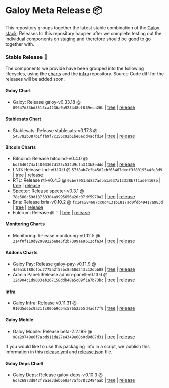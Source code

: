 # Galoy Meta Release 📦

This repository groups together the latest stable combination of the [Galoy stack](https://github.com/GaloyMoney/awesome-galoy#tech-components).
Releases to this repository happen after we complete testing out the individual components on staging and therefore should be good to go together with.

### Stable Release 🎉

The components we provide have been grouped into the following lifecycles, using the [charts](https://github.com/GaloyMoney/charts) and the [infra](https://github.com/GaloyMoney/galoy-infra) repository.
Source Code diff for the releases will be added soon.

#### Galoy Chart
- Galoy: Release galoy-v0.33.18 @ `09647d33bd3513ca4236a0a923448ef869eca26b` | [tree](https://github.com/GaloyMoney/charts/tree/09647d33bd3513ca4236a0a923448ef869eca26b/charts/galoy) | [release](https://github.com/GaloyMoney/charts/releases/tag/galoy-v0.33.18)

#### Stablesats Chart
- Stablesats: Release stablesats-v0.17.3 @ `545782b387b1ffb9f7c156c92b1be6acd4acfd14` | [tree](https://github.com/GaloyMoney/charts/tree/545782b387b1ffb9f7c156c92b1be6acd4acfd14/charts/stablesats) | [release](https://github.com/GaloyMoney/charts/releases/tag/stablesats-v0.17.3)

#### Bitcoin Charts
- Bitcoind: Release bitcoind-v0.4.0 @ `bd3646474a14803367d125c534d9cfa313b8eddd` | [tree](https://github.com/GaloyMoney/charts/tree/bd3646474a14803367d125c534d9cfa313b8eddd/charts/bitcoind) | [release](https://github.com/GaloyMoney/charts/releases/tag/bitcoind-v0.4.0)
- LND: Release lnd-v0.10.0 @ `57f8ab7cfb45d2ebf63467decf3f8019544fe8d9` | [tree](https://github.com/GaloyMoney/charts/tree/57f8ab7cfb45d2ebf63467decf3f8019544fe8d9/charts/lnd) | [release](https://github.com/GaloyMoney/charts/releases/tag/lnd-v0.10.0)
- RTL: Release rtl-v0.4.3 @ `0cbe79514d837adba1a637a13338b7f1ad04168b` | [tree](https://github.com/GaloyMoney/charts/tree/0cbe79514d837adba1a637a13338b7f1ad04168b/charts/rtl) | [release](https://github.com/GaloyMoney/charts/releases/tag/rtl-v0.4.3)
- Specter: Release specter-v0.3.1 @ `78e580c59d18753304a9995656a20c07df5978a2` | [tree](https://github.com/GaloyMoney/charts/tree/78e580c59d18753304a9995656a20c07df5978a2/charts/specter) | [release](https://github.com/GaloyMoney/charts/releases/tag/specter-v0.3.1)
- Bria: Release bria-v0.10.2 @ `fc14a584687cc0d4131b1817ad0fdb49417a983d` | [tree](https://github.com/GaloyMoney/charts/tree/fc14a584687cc0d4131b1817ad0fdb49417a983d/charts/bria) | [release](https://github.com/GaloyMoney/charts/releases/tag/bria-v0.10.2)
- Fulcrum: Release  @ `` | [tree](https://github.com/GaloyMoney/charts/tree//charts/fulcrum) | [release](https://github.com/GaloyMoney/charts/releases/tag/)

#### Monitoring Charts
- Monitoring: Release monitoring-v0.12.5 @ `214f0f110d9208922be8e5f2b7399ae8612cfa34` | [tree](https://github.com/GaloyMoney/charts/tree/214f0f110d9208922be8e5f2b7399ae8612cfa34/charts/monitoring) | [release](https://github.com/GaloyMoney/charts/releases/tag/monitoring-v0.12.5)

#### Addons Charts
- Galoy Pay: Release galoy-pay-v0.11.9 @ `4a9a1bf80cfbc2775a2f55bc8a60d243c12dbb88` | [tree](https://github.com/GaloyMoney/charts/tree/4a9a1bf80cfbc2775a2f55bc8a60d243c12dbb88/charts/galoy-pay) | [release](https://github.com/GaloyMoney/charts/releases/tag/galoy-pay-v0.11.9)
- Admin Panel: Release admin-panel-v0.13.6 @ `12d904c1d9003eb267158ddb48a5c09f1a7b73bc` | [tree](https://github.com/GaloyMoney/charts/tree/12d904c1d9003eb267158ddb48a5c09f1a7b73bc/charts/admin-panel) | [release](https://github.com/GaloyMoney/charts/releases/tag/admin-panel-v0.13.6)

#### Infra

- Galoy Infra: Release v0.11.31 @ `910d5d6bc9a21fc00bb9cb4c57652365d4adf7f9` | [tree](https://github.com/GaloyMoney/galoy-infra/tree/910d5d6bc9a21fc00bb9cb4c57652365d4adf7f9) | [release](https://github.com/GaloyMoney/galoy-infra/releases/tag/v0.11.31)

#### Galoy Mobile

- Galoy Mobile: Release beta-2.2.199 @ `98a29748e6f7abd911da27e4349e68b0d9d87d31` | [tree](https://github.com/GaloyMoney/galoy-mobile/tree/98a29748e6f7abd911da27e4349e68b0d9d87d31) | [release](https://github.com/GaloyMoney/galoy-mobile/releases/tag/beta-2.2.199)

If you would like to use this packaging info in a script, we publish this information in this [release.yml](./release.yml) and [release.json](./release.json) file.

#### Galoy Deps Chart
- Galoy Deps: Release galoy-deps-v0.10.3 @ `6da26873d842f8a1e3deb668a47afb78c2484aab` | [tree](https://github.com/GaloyMoney/charts/tree/6da26873d842f8a1e3deb668a47afb78c2484aab/charts/galoy-deps) | [release](https://github.com/GaloyMoney/charts/releases/tag/galoy-deps-v0.10.3)
